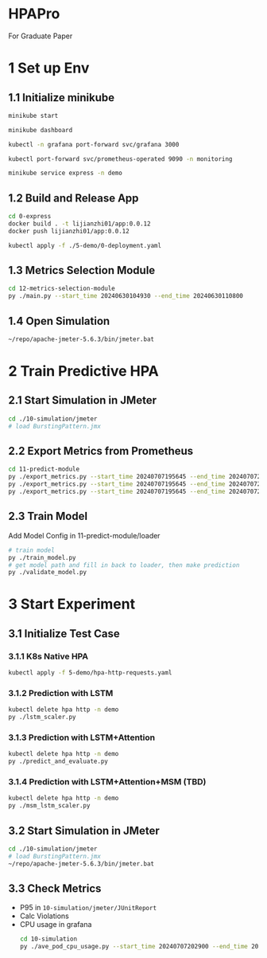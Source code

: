# HPAPro
For Graduate Paper

# 1 Set up Env

## 1.1 Initialize minikube
```bash
minikube start

minikube dashboard

kubectl -n grafana port-forward svc/grafana 3000

kubectl port-forward svc/prometheus-operated 9090 -n monitoring

minikube service express -n demo
```


## 1.2 Build and Release App
```bash
cd 0-express
docker build . -t lijianzhi01/app:0.0.12
docker push lijianzhi01/app:0.0.12

kubectl apply -f ./5-demo/0-deployment.yaml
```


## 1.3 Metrics Selection Module
```bash
cd 12-metrics-selection-module
py ./main.py --start_time 20240630104930 --end_time 20240630110800
```

## 1.4 Open Simulation
```bash
~/repo/apache-jmeter-5.6.3/bin/jmeter.bat
```

# 2 Train Predictive HPA
## 2.1 Start Simulation in JMeter
```bash
cd ./10-simulation/jmeter
# load BurstingPattern.jmx
```

## 2.2 Export Metrics from Prometheus
```bash
cd 11-predict-module
py ./export_metrics.py --start_time 20240707195645 --end_time 20240707201445 --pattern bursting --metric container_cpu_usage_seconds_total
py ./export_metrics.py --start_time 20240707195645 --end_time 20240707201445 --pattern bursting --metric container_memory_failures_total
py ./export_metrics.py --start_time 20240707195645 --end_time 20240707201445 --pattern bursting --metric container_network_transmit_packets_total
```

## 2.3 Train Model
Add Model Config in 11-predict-module/loader
```bash
# train model
py ./train_model.py
# get model path and fill in back to loader, then make prediction
py ./validate_model.py
```


# 3 Start Experiment

## 3.1 Initialize Test Case

### 3.1.1 K8s Native HPA
```bash
kubectl apply -f 5-demo/hpa-http-requests.yaml
```

### 3.1.2 Prediction with LSTM
```bash
kubectl delete hpa http -n demo
py ./lstm_scaler.py
```

### 3.1.3 Prediction with LSTM+Attention
```bash
kubectl delete hpa http -n demo
py ./predict_and_evaluate.py
```

### 3.1.4 Prediction with LSTM+Attention+MSM (TBD)
```bash
kubectl delete hpa http -n demo
py ./msm_lstm_scaler.py
```


## 3.2 Start Simulation in JMeter
```bash
cd ./10-simulation/jmeter
# load BurstingPattern.jmx
~/repo/apache-jmeter-5.6.3/bin/jmeter.bat
```

## 3.3 Check Metrics
* P95 in `10-simulation/jmeter/JUnitReport`
* Calc Violations
* CPU usage in grafana
    ```bash
    cd 10-simulation
    py ./ave_pod_cpu_usage.py --start_time 20240707202900 --end_time 20240707204700
    ```